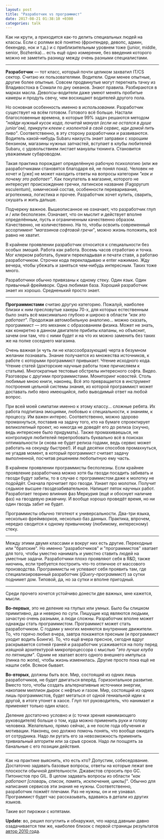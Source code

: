 ```yaml
---
layout: post
title: "Разработчик vs программист"
date: 2017-08-21 01:38:10 +0300
categories: talk
---
```

Как ни крути, а приходится как-то делить специальных людей на классы. Если с ролями всё понятно (фронтендер, девопс, админ, бекендер, нок и т.д.) и с приблизительным уровнем тоже (junior, middle, senior, Bozhenka)... есть ещё одно измерение, без введения которого можно не заметить разницу между очень разными специалистами.

---

**Разработчик** — тот класс, который почти целиком захватил IT/CS сектор. Считаю их пользователями. Водители. Одни менее опытные, другие более опытные. Совсем продвинутые могут перегнать тачку из Владивостока в Сомали по дну океанов. Знают правила. Разбираются в марках масла. Девопсы-водители даже умеют менять пробитые камеры и продуть свечу, чем восхищают водителей другого пола.

Но основная особенность именно в *использовании*. Разработчик существует на всём готовом. Готового всё больше. Настали благословенные времена, в которые 99% задач решаются методом *"найди нужный кусок кода, почитай мануал (если не остался в душе junior'ом), прикрути клеем с изолентой в свой сервис, иди домой пить пиво"*. Соответственно, в эту сторону разработчики и развиваются. Водитель какой-нибудь Subaru наизусть знает заправки с хорошим бензином, магазины нужных запчастей, вступает в клубы любителей Subaru, с удовольствием листает мануалы тюнинга. Становится уважаемым субароводом.

Такая практика порождает определённую рабочую психологию (или же разработчиками становятся благодаря ей, не понял пока). Человек не хочет и [уже] не может находить ответы на вопросы категории *"как и почему это работает"*. Как покупатель в магазине, которого не интересует происхождение гречки, латинское название (Fagopyrum esculentum), химический состав, особенности переваривания, агротехника, логистика и прочее. Разработчик хочет купить, сварить, скушать и жить дальше.

Подчеркну важное. Вышеописанное не означает, что разработчик глуп и / или бесполезен. Означает, что он мыслит и действует вполне определённым, пусть и ограниченным качественно образом. Качественно, не количественно. На то, чтобы освоить современный ассортимент *"магазинов софтовой гречи"*, можно жизнь положить, всё равно не хватит.

В крайнем проявлении разработчик относится к специальности без особых эмоций. Работа как работа. Восемь часов отработаю и точка. Мог клерком работать, бумаги перекладывая и печати ставя, а работаю разработчиком. Строчки кода перекладываю и enter нажимаю. Жду вечера, чтобы убежать и заняться чем-нибудь интересным. Таких тоже много.

Разработчики обычно привязаны к одному стеку. Один язык. Один привычный фреймворк. Одна любимая база. Хороший разработчик знает их хорошо. Средненький просто знает.

---

**Программистами** считаю другую категорию. Пожалуй, наиболее близки к ним пресловутые хакеры 70-х, для которых естественным было знать всё максимально глубоко и широко в области *"как это работает"*. Продолжая автомобильную аналогию... можно сказать, программист — это механик с образованием физика. Может не знать, как конкретно в данном двигателе прибиты клапаны, но объяснит, зачем они там, что с ними будет и на что их можно заменить без таких же на полке соседнего магазина.

Очень важная (и чуть ли не классообразующая) черта в безумном желании познавать. Знание получается из множества источников, к работе с которыми программист привыкает. Чтение исходного кода. Чтение статей (докторские научные работы тоже причисляем к статьям). Многократные тестовые обстрелы интересного софта. Видео. Разговоры с другими программистами. Мониторинг новостей. Столь любимые мною книги, наконец. Всё это превращается в инструмент построения цельной системы знания, из которой программист может доставать либо явно имеющийся, либо выводимый ответ на любой вопрос.

При всей моей симпатии именно к этому классу... сложные ребята. Их работа подпитана эмоциями, любовью к специальности, к знаниям, к процессу. Им важен интерес. Соответственно, можно здорово промахнуться, поставив на задачу того, кто на бумаге спроектирует великолепный проект, но никогда не доведёт его до релиза (скучно, ведь интереснее было придумать). Также промахиваешься, не контролируя любителей перепробовать буквально всё в поисках оптимальности (и снова не будет релиза годами, ведь сервис может работать на секунду быстрее!). И ещё десятки способов промахнуться, не угадав момент, в который программист считает задачу выполненной, посчитав решением любопытную ему часть.

В крайнем проявлении программисты бесполезны. Если крайнее проявление разработчика можно хотя бы гвозди посадить забивать и гвозди будут забиты, то в случае с программистом даже к молотку не подойдёт. Сначала прочитает про гвозди. Узнает про молотки. Получит седьмое высшее гвоздезабивательное. Напишет пяток научных работ. Разработает теорию влияния фаз Меркурия (ещё и обоснует наличие фаз) на гвоздевую ржавчину. И вообще хорошо проведёт время, но ни один гвоздь забит не будет.

Программисты обычно тяготеют к универсальности. Два-три языка, несколько фреймворков, несколько баз данных. Практика, впрочем, нередко сводится к одному привычному (любимому, интересному) стеку.

---

Между этими двумя классами и вокруг них есть другие. Переходные или "братские". Но именно "разработчиков" и "программистов" хватает для того, чтобы уместно нанимать и уместно ставить людей на уместные задачи. Разработчики плохо проявляют себя в R&D, также ниочинь, если требуется построить что-то отличное от массового производства. Программисты не успевают себя проявить там, где специализированный разработчик (*jQuery-программист*) за сутки поднимет дом. Типовой, да, но за сутки и вполне пригодный.

---

Среди прочего хочется устойчиво донести две важных, мне кажется, мысли.

**Во-первых**, это не деление на глупых или умных. Было бы слишком примитивно, да и неверно по сути. Пишущие код являются людьми, зачастую очень разными, а люди сложны. Разработчик вполне может однажды стать программистом. Программист может стать разработчиком. С годами у многих меняются внутренние движители. То, что горячо любил вчера, завтра покажется пресным (и программист уходит водить Боинги). То, что ещё вчера пресное, сегодня вдруг раскрывается сотней граней и разработчик усаживается на попу перед изящной архитектурой микропроцессора с мыслью *"это лучше клуба по пятницам"*. Одним не хватает всего одного внешнего импульса (пинка по жопе), чтобы жизнь изменилась. Другие просто пока ещё не нашли себя. Всякое бывает.

**Во-вторых**, должны быть все. Мир, состоящий из одних лишь разработчиков, не будет двигаться вперёд. Горизонтальное развитие. Вместо того, чтобы создать альтернативные источники энергии, накопаем миллион дырок с нефтью и газом. Мир, состоящий из одних лишь программистов, будет метаться от одной гениальной идеи к другой, в итоге утонет в хаосе. Глуп тот руководитель, что нанимает и применяет только один класс.

Деление достаточно условно и (с точки зрения нанимающего руководителя) больше о том, куда можно применить руки и голову человека. Желательно, прямо сейчас, а не после года обучения и мотивации. Наконец, оно должно помочь понять, что вообще ожидать от сотрудника. Надо ли ругать его за невозможность применить тривиальный алгоритм или за срыв сроков. Надо ли поощрять за банальные с его позиции действия.

---

Как на практике выяснить, кто есть кто? Допустим, собеседование. Достаточно задавать базовые вопросы, ответы на которые лежат вне плоскости обычной деятельности. Джавистов спросить про GC. Питонистов про GIL. В целом задавать вопросы из области *"как работают [словарь, список, память, исключения, циклы]"*. Обычно для написания сервисов эти знания не нужны. Соответственно, разработчик пожмёт плечами. Раз не нужны, он и не узнавал. Программист будет час рассказывать, вдаваясь в детали из других языков.

Такие вот пирожки с котятами.

**Update**: во, решил погуглить и обнаружил, что народ давным-давно озадачивается тем же, наиболее близок с первой страницы результатов [автор 2010 года](https://www.skorks.com/2010/03/the-difference-between-a-developer-a-programmer-and-a-computer-scientist/).
